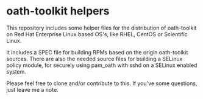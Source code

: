 oath-toolkit helpers
====================

This repository includes some helper files for the distribution of
oath-toolkit on Red Hat Enterprise Linux based OS's, like RHEL,
CentOS or Scientific Linux.

It includes a SPEC file for building RPMs based on the origin
oath-toolkit sources. There are also the needed source files
for building a SELinux policy module, for securely using pam_oath
with sshd on a SELinux enabled system.

Please feel free to clone and/or contribute to this. If you've some
questions, just leave me a note.
